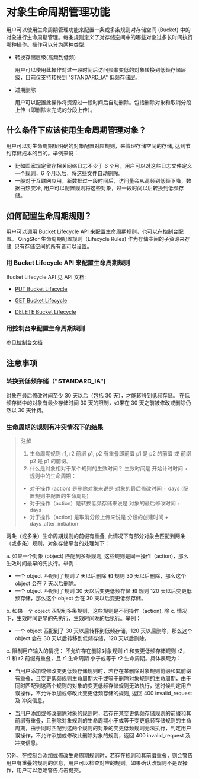 ---
---
# 对象生命周期管理功能

用户可以使用生命周期管理功能来配置一条或多条规则对存储空间 (Bucket) 中的对象进行生命周期管理。每条规则定义了对存储空间中的哪些对象过多长时间执行哪种操作。操作可以分为两种类型:

- 转换存储层级(高频到低频)

    用户可以使用此操作对过一段时间后访问频率变低的对象转换到低频存储层级，目前仅支持转换到 "STANDARD_IA" 低频存储层。

- 过期删除

    用户可以配置此操作将资源过一段时间后自动删除。包括删除对象和取消分段上传（即删除未完成的分段上传）。

## 什么条件下应该使用生命周期管理对象？

用户可以对生命周期很明确的对象配置对应规则，来管理存储空间的存储, 达到节约存储成本的目的。举例来说：

- 比如国家规定留存相关网络日志不少于 6 个月，用户可以对这些日志文件定义一个规则，6 个月以后，将这些文件自动删除。
- 一般对于互联网应用，新数据过一段时间后，访问量会从高频到低频下降，数据由热变冷, 用户可以配置规则将这些对象，过一段时间以后转换到低频存储。

## 如何配置生命周期规则？

用户可以调用 Bucket Lifecycle API 来配置生命周期规则，也可以在控制台配置。
QingStor 生命周期配置规则（Lifecycle Rules) 作为存储空间的子资源来存储,
只有存储空间的所有者可以设置。

### 用 Bucket Lifecycle API 来配置生命周期规则

Bucket Lifecycle API 见 API 文档:

- [PUT Bucket Lifecycle](/qingstor/api/bucket/lifecycle/put_lifecycle.html)

- [GET Bucket Lifecycle](/qingstor/api/bucket/lifecycle/get_lifecycle.html)

- [DELETE Bucket Lifecycle](/qingstor/api/bucket/lifecycle/delete_lifecycle.html)

### 用控制台来配置生命周期规则

参见[控制台文档](/qingstor/guide/bucket_manage.html#设置生命周期)

## 注意事项

### 转换到低频存储（"STANDARD_IA")

对象在最后修改时间至少 30 天以后（包括 30 天），才能转移到低频存储。
在低频存储中的对象有最少存储时间 30 天的限制，如果在 30 天之前被修改或删除仍然以 30 天计费。

### 生命周期的规则有冲突情况下的结果

>注解
> 1. 生命周期规则 r1, r2 前缀 p1, p2 有重叠即前缀 p1 是 p2 的前缀 或 前缀 p2 是 p1 的前缀。
> 2. 什么是对象相对于某个规则的生效时间？
>生效时间是 开始计时时间 + 规则中的生命周期：
>- 对于操作 (action) 是删除对象来说是 对象的最后修改时间 + days (配置规则中配置的生命周期)
>- 对于操作（action）是转换低频存储来说是 对象的最后修改时间 + days
>- 对于操作（action) 是取消分段上传来说是 分段的创建时间 + days_after_initiation

两条（或多条）生命周期规则的前缀有重叠, 此情况下有部分对象会匹配到两条（或多条）规则，对象存储平台的处理如下：

a. 如果一个对象 (object) 匹配到多条规则, 这些规则是同一操作（action)，那么生效时间最早的先执行。举例：

- 一个 object 匹配到了规则 7 天以后删除 和 规则 30 天以后删除，那么这个 object 会在 7 天以后删除。
- 一个 object 匹配到了规则 30 天以后变更低频存储 和 规则 120 天以后变更低频存储，那么这个 object 会在 30 天以后变更低频存储。

b. 如果一个 object 匹配到多条规则，这些规则是不同操作（action), 除 c. 情况下，生效时间更早的先执行，生效时间晚的后执行。举例：

- 一个 object 匹配到了 30 天以后转移到低频存储，120 天以后删除，那么这个 object 会在 30 天以后转移到低频存储，120 天以后删除。

c. 限制用户输入的情况：
不允许存在删除对象规则 r1 和变更低频存储规则 r2， r1 和 r2 前缀有重叠，且 r1 生命周期 小于或等于 r2 生命周期。具体表现为：

- 当用户添加或修改变更低频存储规则时，若存在某删除对象规则前缀和其前缀有重叠，且变更低频规则生命周期大于或等于删除对象规则的生命周期，由于同时匹配到这两个规则的对象的变更低频存储规则无法执行，这时候判定用户误操作，不允许添加或修改此变更低频存储的规则, 返回 400 invalid_request 及 冲突信息。

- 当用户添加或修改删除对象的规则时，若存在某变更低频存储规则的前缀和其前缀有重叠，且删除对象规则的生命周期小于或等于变更低频存储规则的生命周期，由于同时匹配到这两个规则的对象的变更低频规则无法执行，判定用户误操作，不允许添加或修改此删除对象的规则，返回 400 invalid_request 及 冲突信息。

另外，在控制台添加或修改生命周期规则时，若存在规则和其前缀重叠，则会警告用户有重叠的规则的信息，用户可以检查对应的规则。如果确认改规则不是误操作，用户可以忽略警告点击提交。
